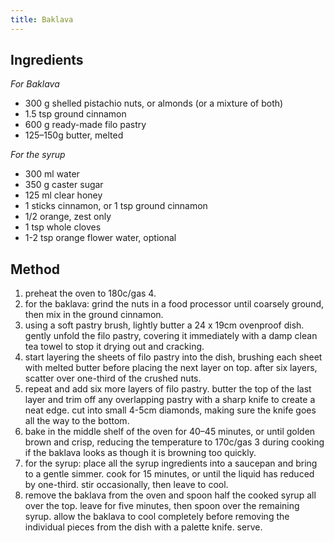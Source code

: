 ```yaml
---
title: Baklava
---
```


## Ingredients

*For Baklava*

-   300 g shelled pistachio nuts, or almonds (or a mixture of both)
-   1.5 tsp ground cinnamon
-   600 g ready-made filo pastry
-   125–150g butter, melted

*For the syrup*

-   300 ml water
-   350 g caster sugar
-   125 ml clear honey
-   1 sticks cinnamon, or 1 tsp ground cinnamon
-   1/2 orange, zest only
-   1 tsp whole cloves
-   1-2 tsp orange flower water, optional

## Method

1.  preheat the oven to 180c/gas 4.
2.  for the baklava: grind the nuts in a food processor until coarsely ground, then mix in the ground cinnamon.
3.  using a soft pastry brush, lightly butter a 24 x 19cm ovenproof dish. gently unfold the filo pastry, covering it immediately with a damp clean tea towel to stop it drying out and cracking.
4.  start layering the sheets of filo pastry into the dish, brushing each sheet with melted butter before placing the next layer on top. after six layers, scatter over one-third of the crushed nuts.
5.  repeat and add six more layers of filo pastry. butter the top of the last layer and trim off any overlapping pastry with a sharp knife to create a neat edge. cut into small 4-5cm diamonds, making sure the knife goes all the way to the bottom.
6.  bake in the middle shelf of the oven for 40–45 minutes, or until golden brown and crisp, reducing the temperature to 170c/gas 3 during cooking if the baklava looks as though it is browning too quickly.
7.  for the syrup: place all the syrup ingredients into a saucepan and bring to a gentle simmer. cook for 15 minutes, or until the liquid has reduced by one-third. stir occasionally, then leave to cool.
8.  remove the baklava from the oven and spoon half the cooked syrup all over the top. leave for five minutes, then spoon over the remaining syrup. allow the baklava to cool completely before removing the individual pieces from the dish with a palette knife. serve.
